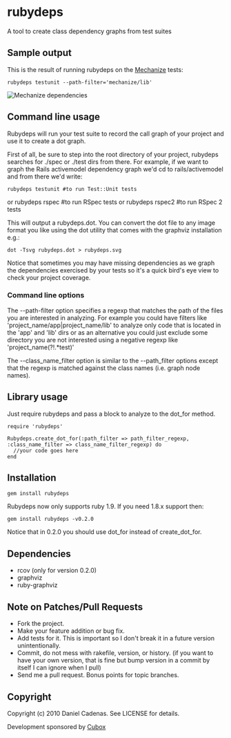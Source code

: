 rubydeps
========

A tool to create class dependency graphs from test suites

Sample output
-------------

This is the result of running rubydeps on the [Mechanize](http://github.com/tenderlove/mechanize) tests:

    rubydeps testunit --path-filter='mechanize/lib'

![Mechanize dependencies](https://github.com/dcadenas/rubydeps/raw/master/mechanize-deps.png)


Command line usage
------------------


Rubydeps will run your test suite to record the call graph of your project and use it to create a dot graph.

First of all, be sure to step into the root directory of your project, rubydeps searches for ./spec or ./test dirs from there.
For example, if we want to graph the Rails activemodel dependency graph we'd cd to rails/activemodel and from there we'd write:

    rubydeps testunit #to run Test::Unit tests
or
    rubydeps rspec #to run RSpec tests
or
    rubydeps rspec2 #to run RSpec 2 tests

This will output a rubydeps.dot. You can convert the dot file to any image format you like using the dot utility that comes with the graphviz installation e.g.:

    dot -Tsvg rubydeps.dot > rubydeps.svg

Notice that sometimes you may have missing dependencies as we graph the dependencies exercised by your tests so it's a quick bird's eye view to check your project coverage.

### Command line options

The --path-filter option specifies a regexp that matches the path of the files you are interested in analyzing. For example you could have filters like 'project_name/app|project_name/lib' to analyze only code that is located in the 'app' and 'lib' dirs or as an alternative you could just exclude some directory you are not interested using a negative regexp like 'project_name(?!.*test)'

The --class_name_filter option is similar to the --path_filter options except that the regexp is matched against the class names (i.e. graph node names).

Library usage
-------------

Just require rubydeps and pass a block to analyze to the dot_for method.

    require 'rubydeps'

    Rubydeps.create_dot_for(:path_filter => path_filter_regexp, :class_name_filter => class_name_filter_regexp) do
      //your code goes here
    end

Installation
------------

    gem install rubydeps

Rubydeps now only supports ruby 1.9. If you need 1.8.x support then:

    gem install rubydeps -v0.2.0

Notice that in 0.2.0 you should use dot_for instead of create_dot_for.

Dependencies
------------

* rcov (only for version 0.2.0)
* graphviz
* ruby-graphviz

Note on Patches/Pull Requests
-----------------------------

* Fork the project.
* Make your feature addition or bug fix.
* Add tests for it. This is important so I don't break it in a
  future version unintentionally.
* Commit, do not mess with rakefile, version, or history.
  (if you want to have your own version, that is fine but bump version in a commit by itself I can ignore when I pull)
* Send me a pull request. Bonus points for topic branches.

Copyright
---------

Copyright (c) 2010 Daniel Cadenas. See LICENSE for details.

Development sponsored by [Cubox](http://www.cuboxlabs.com)
